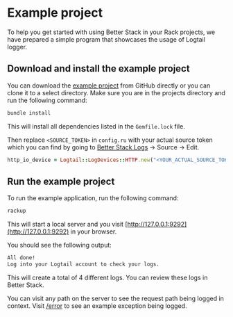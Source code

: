 # Example project

To help you get started with using Better Stack in your Rack projects, we have prepared a simple program that showcases the usage of Logtail logger.

## Download and install the example project

You can download the [example project](https://github.com/logtail/logtail-ruby-rack/tree/main/example-project) from GitHub directly or you can clone it to a select directory. Make sure you are in the projects directory and run the following command:

```bash
bundle install
```

This will install all dependencies listed in the `Gemfile.lock` file.

Then replace `<SOURCE_TOKEN>` in `config.ru` with your actual source token which you can find by going to [Better Stack Logs](https://logs.betterstack.com/dashboard) -> Source -> Edit.

```ruby
http_io_device = Logtail::LogDevices::HTTP.new("<YOUR_ACTUAL_SOURCE_TOKEN>")
```

## Run the example project

To run the example application, run the following command:

```bash
rackup
```

This will start a local server and you visit [http://127.0.0.1:9292](http://127.0.0.1:9292) in your browser.

You should see the following output:

```bash
All done!
Log into your Logtail account to check your logs.
```

This will create a total of 4 different logs. You can review these logs in Better Stack.

You can visit any path on the server to see the request path being logged in context. Visit [/error](http://127.0.0.1:9292) to see an example exception being logged.

